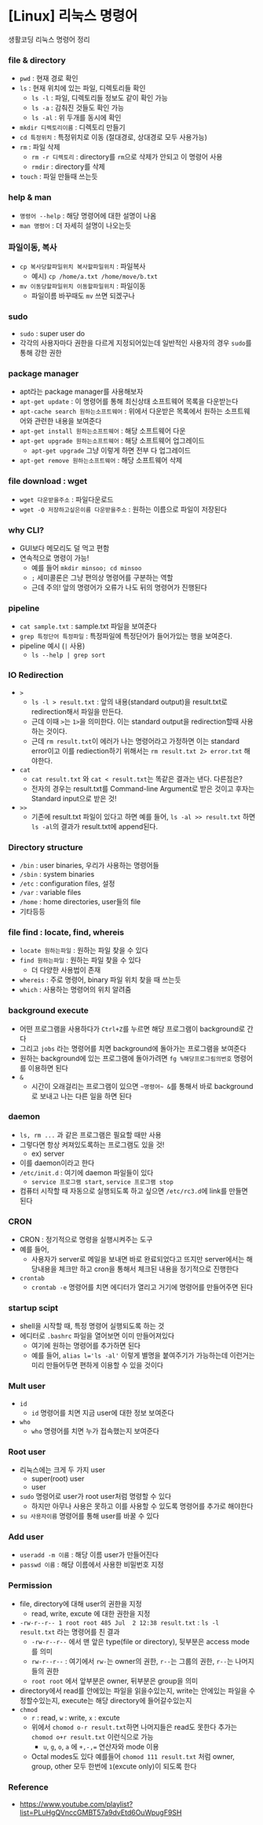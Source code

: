 # [Linux] 리눅스 명령어


생활코딩 리눅스 명령어 정리

<!--more-->

### file & directory
- `pwd` : 현재 경로 확인
- `ls` : 현재 위치에 있는 파일, 디렉토리들 확인
  - `ls -l` : 파일, 디렉토리들 정보도 같이 확인 가능
  - `ls -a` : 감춰진 것들도 확인 가능
  - `ls -al` : 위 두개를 동시에 확인
- `mkdir 디렉토리이름` : 디렉토리 만들기
- `cd 특정위치` : 특정위치로 이동 (절대경로, 상대경로 모두 사용가능)
- `rm` : 파일 삭제
  - `rm -r 디렉토리` : directory를 `rm`으로 삭제가 안되고 이 명령어 사용
  - `rmdir` : directory를 삭제
- `touch` : 파일 만들때 쓰는듯

### help & man
- `명령어 --help` : 해당 명령어에 대한 설명이 나옴
- `man 명령어` : 더 자세히 설명이 나오는듯  

### 파일이동, 복사
- `cp 복사당할파일위치 복사할파일위치` : 파일복사
  - 예시) `cp /home/a.txt /home/move/b.txt`
- `mv 이동당할파일위치 이동할파일위치` : 파일이동
  - 파일이름 바꾸때도 `mv` 쓰면 되겠구나

### sudo
- `sudo` : super user do
- 각각의 사용자마다 권한을 다르게 지정되어있는데 일반적인 사용자의 경우 `sudo`를 통해 강한 권한

### package manager
- apt라는 package manager를 사용해보자
- `apt-get update` : 이 명령어를 통해 최신상태 소프트웨어 목록을 다운받는다
- `apt-cache search 원하는소프트웨어` : 위에서 다운받은 목록에서 원하는 소프트웨어와 관련한 내용을 보여준다
- `apt-get install 원하는소프트웨어` : 해당 소프트웨어 다운
- `apt-get upgrade 원하는소프트웨어` : 해당 소프트웨어 업그레이드
  - `apt-get upgrade` 그냥 이렇게 하면 전부 다 업그레이드
- `apt-get remove 원하는소프트웨어` : 해당 소프트웨어 삭제
  
### file download : wget
- `wget 다운받을주소` : 파일다운로드
- `wget -O 저장하고싶은이름 다운받을주소` : 원하는 이름으로 파일이 저장된다

### why CLI?
- GUI보다 메모리도 덜 먹고 편함
- 연속적으로 명령이 가능!
  - 예를 들어 `mkdir minsoo; cd minsoo`
  - `;` 세미콜론은 그냥 편의상 명령어를 구분하는 역할
  - 근데 주의! 앞의 명령어가 오류가 나도 뒤의 명령어가 진행된다

### pipeline
- `cat sample.txt` : sample.txt 파일을 보여준다
- `grep 특정단어 특정파일` : 특정파일에 특정단어가 들어가있는 행을 보여준다.
- pipeline 예시 (`|` 사용)
  - `ls --help | grep sort` 

### IO Redirection
- `>`
  - `ls -l > result.txt` : 앞의 내용(standard output)을 result.txt로 redirection해서 파일을 만든다.
  - 근데 이때 `>`는 `1>`을 의미한다. 이는 standard output을 redirection할때 사용하는 것이다.
  - 근데 `rm result.txt`이 에러가 나는 명령어라고 가정하면 이는 standard error이고 이를 rediection하기 위해서는 `rm result.txt 2> error.txt` 해야한다.
- `cat` 
  - `cat result.txt` 와 `cat < result.txt`는 똑같은 결과는 낸다. 다른점은?
  - 전자의 경우는 result.txt를 Command-line Argument로 받은 것이고 후자는 Standard input으로 받은 것!
- `>>`
  - 기존에 result.txt 파일이 있다고 하면 예를 들어, `ls -al >> result.txt` 하면 `ls -al`의 결과가 result.txt에 append된다.

### Directory structure
- `/bin` : user binaries, 우리가 사용하는 명령어들
- `/sbin` : system binaries
- `/etc` : configuration files, 설정
- `/var` : variable files
- `/home` : home directories, user들의 file
- 기타등등

### file find : locate, find, whereis
- `locate 원하는파일` : 원하는 파일 찾을 수 있다
- `find 원하는파일` : 원하는 파일 찾을 수 있다
  - 더 다양한 사용법이 존재
- `whereis` : 주로 명령어, binary 파일 위치 찾을 때 쓰는듯
- `which` : 사용하는 명령어의 위치 알려줌

### background execute
- 어떤 프로그램을 사용하다가 `Ctrl+Z`를 누르면 해당 프로그램이 background로 간다
- 그리고 `jobs` 라는 명령어를 치면 background에 돌아가는 프로그램을 보여준다
- 원하는 background에 있는 프로그램에 돌아가려면 `fg %해당프로그림의번호` 명령어를 이용하면 된다
- `&`
  - 시간이 오래걸리는 프로그램이 있으면 `~명령어~ &`를 통해서 바로 background로 보내고 나는 다른 일을 하면 된다

### daemon
- `ls, rm ...` 과 같은 프로그램은 필요할 때만 사용
- 그렇다면 항상 켜져있도록하는 프로그램도 있을 것!
  - ex) server
- 이를 daemon이라고 한다
- `/etc/init.d` : 여기에 daemon 파일들이 있다
  - `service 프로그램 start`, `service 프로그램 stop`
- 컴퓨터 시작할 때 자동으로 실행되도록 하고 싶으면 `/etc/rc3.d`에 link를 만들면 된다

### CRON
- CRON : 정기적으로 명령을 실행시켜주는 도구
- 예를 들어,
  - 사용자가 server로 메일을 보내면 바로 완료되었다고 뜨지만 server에서는 해당내용을 체크만 하고 cron을 통해서 체크된 내용을 정기적으로 진행한다
- `crontab`
  - `crontab -e` 명령어를 치면 에디터가 열리고 거기에 명령어를 만들어주면 된다

### startup scipt
- shell을 시작할 때, 특정 명령어 실행되도록 하는 것
- 에디터로 `.bashrc` 파일을 열어보면 이미 만들어져있다
  - 여기에 원하는 명령어를 추가하면 된다
  - 예를 들어, `alias l='ls -al'` 이렇게 별명을 붙여주기가 가능하는데 이런거는 미리 만들어두면 편하게 이용할 수 있을 것이다

### Mult user
- `id`
  - `id` 명령어를 치면 지금 user에 대한 정보 보여준다
- `who`
  - `who` 명령어를 치면 누가 접속했는지 보여준다

### Root user
- 리눅스에는 크게 두 가지 user
  - super(root) user
  - user
- `sudo` 명령어로 user가 root user처럼 명령할 수 있다
  - 하지만 아무나 사용은 못하고 이를 사용할 수 있도록 명령어를 추가로 해야한다
- `su 사용자이름` 명령어를 통해 user를 바꿀 수 있다

### Add user
- `useradd -m 이름` : 해당 이름 user가 만들어진다
- `passwd 이름` : 해당 이름에서 사용한 비밀번호 지정

### Permission
- file, directory에 대해 user의 권한을 지정
  - read, write, excute 에 대한 권한을 지정
- `-rw-r--r-- 1 root root 485 Jul  2 12:38 result.txt` : `ls -l result.txt` 라는 명령어를 친 결과
  - `-rw-r--r--` 에서 맨 앞은 type(file or directory), 뒷부분은 access mode를 의미
  - `rw-r--r--` : 여기에서 `rw-`는 owner의 권한, `r--`는 그룹의 권한, `r--`는 나머지들의 권한
  - `root root` 에서 앞부분은 owner, 뒤부분은 group을 의미
- directory에서 read를 안에있는 파일을 읽을수있는지, write는 안에있는 파일을 수정할수있는지, execute는 해당 directory에 들어갈수있는지
- `chmod`
  - `r` : read, `w` : write, `x` : excute
  - 위에서 `chomod o-r result.txt`하면 나머지들은 read도 못한다 추가는 `chomod o+r result.txt` 이런식으로 가능
    - `u`, `g`, `o`, `a` 에 `+,-,=` 연산자와 mode 이용
  - Octal modes도 있다 예를들어 `chomod 111 result.txt` 처럼 owner, group, other 모두 한번에 `1`(excute only)이 되도록 한다

### Reference
- https://www.youtube.com/playlist?list=PLuHgQVnccGMBT57a9dvEtd6OuWpugF9SH
